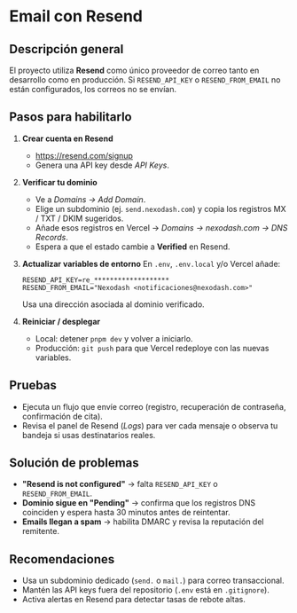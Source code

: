 # Email con Resend

## Descripción general
El proyecto utiliza **Resend** como único proveedor de correo tanto en desarrollo como en producción. Si `RESEND_API_KEY` o `RESEND_FROM_EMAIL` no están configurados, los correos no se envían.

## Pasos para habilitarlo

1. **Crear cuenta en Resend**
   - https://resend.com/signup
   - Genera una API key desde *API Keys*.

2. **Verificar tu dominio**
   - Ve a *Domains → Add Domain*.
   - Elige un subdominio (ej. `send.nexodash.com`) y copia los registros MX / TXT / DKIM sugeridos.
   - Añade esos registros en Vercel → *Domains → nexodash.com → DNS Records*.
   - Espera a que el estado cambie a **Verified** en Resend.

3. **Actualizar variables de entorno**
   En `.env`, `.env.local` y/o Vercel añade:
   ```env
   RESEND_API_KEY=re_*******************
   RESEND_FROM_EMAIL="Nexodash <notificaciones@nexodash.com>"
   ```
   Usa una dirección asociada al dominio verificado.

4. **Reiniciar / desplegar**
   - Local: detener `pnpm dev` y volver a iniciarlo.
   - Producción: `git push` para que Vercel redeploye con las nuevas variables.

## Pruebas
- Ejecuta un flujo que envíe correo (registro, recuperación de contraseña, confirmación de cita).
- Revisa el panel de Resend (*Logs*) para ver cada mensaje o observa tu bandeja si usas destinatarios reales.

## Solución de problemas
- **"Resend is not configured"** → falta `RESEND_API_KEY` o `RESEND_FROM_EMAIL`.
- **Dominio sigue en "Pending"** → confirma que los registros DNS coinciden y espera hasta 30 minutos antes de reintentar.
- **Emails llegan a spam** → habilita DMARC y revisa la reputación del remitente.

## Recomendaciones
- Usa un subdominio dedicado (`send.` o `mail.`) para correo transaccional.
- Mantén las API keys fuera del repositorio (`.env` está en `.gitignore`).
- Activa alertas en Resend para detectar tasas de rebote altas.
